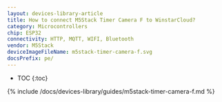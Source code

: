 ```yaml
---
layout: devices-library-article
title: How to connect M5Stack Timer Camera F to WinstarCloud?
category: Microcontrollers
chip: ESP32
connectivity: HTTP, MQTT, WIFI, Bluetooth
vendor: M5Stack
deviceImageFileName: m5stack-timer-camera-f.svg
docsPrefix: pe/
---
```


* TOC
{:toc}

{% include /docs/devices-library/guides/m5stack-timer-camera-f.md %}
